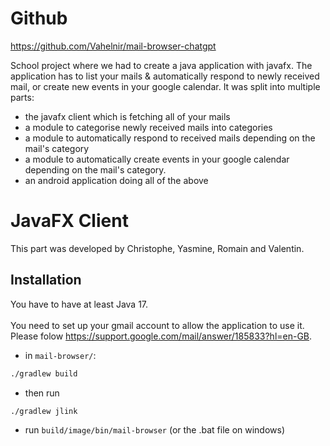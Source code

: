 # Github
https://github.com/Vahelnir/mail-browser-chatgpt <br/> 

School project where we had to create a java application with javafx. 
The application has to list your mails & automatically respond to newly received mail, or create new events in your google calendar.
It was split into multiple parts:
- the javafx client which is fetching all of your mails
- a module to categorise newly received mails into categories
- a module to automatically respond to received mails depending on the mail's category
- a module to automatically create events in your google calendar depending on the mail's category.
- an android application doing all of the above

# JavaFX Client
This part was developed by Christophe, Yasmine, Romain and Valentin.

## Installation

You have to have at least Java 17.<br/> <br/> 
You need to set up your gmail account to allow the application to use it. <br> Please folow https://support.google.com/mail/answer/185833?hl=en-GB.

- in `mail-browser/`:
```sh 
./gradlew build
```
- then run
```sh
./gradlew jlink
```
- run `build/image/bin/mail-browser` (or the .bat file on windows)
